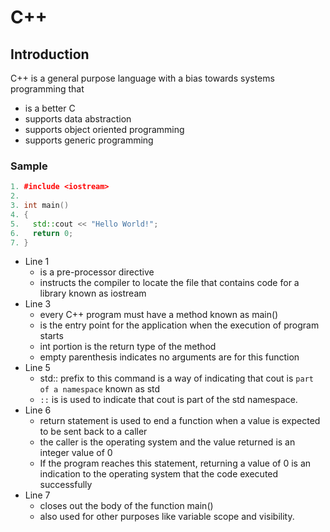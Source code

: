 # C++

## Introduction

C++ is a general purpose language with a bias towards systems programming that

- is a better C
- supports data abstraction
- supports object oriented programming
- supports generic programming

### Sample

```cpp
1. #include <iostream>
2.
3. int main()
4. {
5.   std::cout << "Hello World!";
6.   return 0;
7. }
```

- Line 1
  - is a pre-processor directive
  - instructs the compiler to locate the file that contains code for a library known as iostream
- Line 3
  - every C++ program must have a method known as main()
  - is the entry point for the application when the execution of program starts
  - int portion is the return type of the method
  - empty parenthesis indicates no arguments are for this function
- Line 5
  - std:: prefix to this command is a way of indicating that cout is `part of a namespace` known as std
  - `::` is is used to indicate that cout is part of the std namespace.
- Line 6
  - return statement is used to end a function when a value is expected to be sent back to a caller
  - the caller is the operating system and the value returned is an integer value of 0
  - If the program reaches this statement, returning a value of 0 is an indication to the operating system that the code executed successfully
- Line 7
  - closes out the body of the function main()
  - also used for other purposes like variable scope and visibility.
